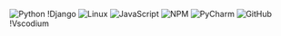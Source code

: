 ![Python](https://www.python.org/)
!Django
![Linux](https://ru.wikipedia.org/wiki/Linux)
![JavaScript](https://ru.wikipedia.org/wiki/JavaScript)
![NPM](https://www.npmjs.com/)
![PyCharm](https://www.jetbrains.com/ru-ru/pycharm/)
![GitHub](https://github.com/ShairbekovBakyt)
!Vscodium



